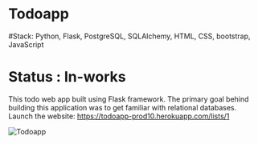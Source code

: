 # Todoapp
#Stack: Python, Flask, PostgreSQL, SQLAlchemy, HTML, CSS, bootstrap, JavaScript  
# Status : In-works

This todo web app built using Flask framework. The primary goal behind building this application was to get familiar with relational databases.
Launch the website: https://todoapp-prod10.herokuapp.com/lists/1

![Todoapp](https://user-images.githubusercontent.com/82989538/128654547-18599909-3a20-453b-ae3d-d46bbbe12712.PNG)
